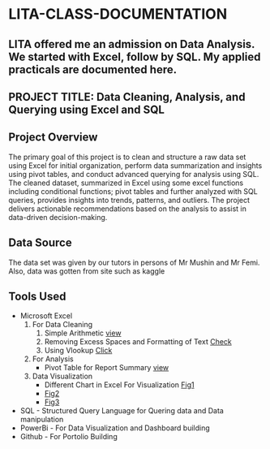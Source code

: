 # LITA-CLASS-DOCUMENTATION
## LITA offered me an admission on Data Analysis. We started with Excel, follow by SQL. My applied practicals are documented here.
## PROJECT TITLE: Data Cleaning, Analysis, and Querying using Excel and SQL

## Project Overview
The primary goal of this project is to clean and structure a raw data set using Excel for initial organization, perform data summarization and insights using pivot tables, and conduct advanced querying for analysis using SQL. The cleaned dataset, summarized in Excel using some excel functions including conditional functions; pivot tables and further analyzed with SQL queries, provides insights into trends, patterns, and outliers. The project delivers actionable recommendations based on the analysis to assist in data-driven decision-making.

## Data Source
The data set was given by our tutors in persons of Mr Mushin and Mr Femi. Also, data was gotten from site such as kaggle

## Tools Used
- Microsoft Excel
    1. For Data Cleaning
       1. Simple Arithmetic [view](https://docs.google.com/spreadsheets/d/1dfztYuF8bpYCgHDVIgtoTa1yXnY-c14D/edit?usp=sharing&ouid=115373249553552202897&rtpof=true&sd=true)
       2. Removing Excess Spaces and Formatting of Text [Check](https://docs.google.com/spreadsheets/d/1vDIJYzXy4EPV8nN9usfVoX8brf01SOYZ/edit?usp=sharing&ouid=115373249553552202897&rtpof=true&sd=true)
       3. Using Vlookup [Click](https://docs.google.com/spreadsheets/d/1Icb4UFAtkSCSvPu08xQmbyR_qrvcKX7E/edit?usp=sharing&ouid=115373249553552202897&rtpof=true&sd=true)
    2. For Analysis
        - Pivot Table for Report Summary [view](https://docs.google.com/spreadsheets/d/11YWse7TfaIonCN-jxyDML_atE0AHyanr/edit?usp=sharing&ouid=115373249553552202897&rtpof=true&sd=true)
    3. Data Visualization
        - Different Chart in Excel For Visualization [Fig1](https://drive.google.com/file/d/1zj_lgAK55WBDnwXMnfj5sn0QBhs3jPLZ/view?usp=sharing)
        - [Fig2](https://drive.google.com/file/d/132b8_71HT1FJfYXnUE3cSNvcTDdHhq7X/view?usp=sharing)
        - [Fig3](https://drive.google.com/file/d/1SESlg7aWI1NqL2QiaWc8mD2wt6D3wnco/view?usp=sharing)
- SQL - Structured Query Language for Quering data and Data manipulation
- PowerBi - For Data Visualization and Dashboard building
- Github - For Portolio Building

